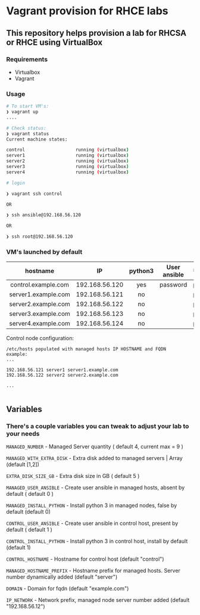 # Vagrant provision for RHCE labs

## This repository helps provision a lab for RHCSA or RHCE using VirtualBox

### **Requirements**

* Virtualbox
* Vagrant

### **Usage**

```bash
# To start VM's:
❯ vagrant up
....

# Check status:
❯ vagrant status
Current machine states:

control                   running (virtualbox)
server1                   running (virtualbox)
server2                   running (virtualbox)
server3                   running (virtualbox)
server4                   running (virtualbox)

# login

❯ vagrant ssh control

OR

❯ ssh ansible@192.168.56.120

OR 

❯ ssh root@192.168.56.120

```



### **VM's launched by default**

|       hostname      	|       IP       	| python3 	| User ansible 	| User root 	| Extra disk 	|
|:-------------------:	|:--------------:	|:-------:	|:------------:	|:---------:	|:----------:	|
| control.example.com 	| 192.168.56.120 	|   yes   	|   password   	|  password 	|     DVD    	|
| server1.example.com 	| 192.168.56.121 	|    no   	|              	|  password 	|     5G     	|
| server2.example.com 	| 192.168.56.122 	|    no   	|              	|  password 	|     5G     	|
| server3.example.com 	| 192.168.56.123 	|    no   	|              	|  password 	|     no     	|
| server4.example.com 	| 192.168.56.124 	|    no   	|              	|  password 	|     no     	|


Control node configuration:
```properties
/etc/hosts populated with managed hosts IP HOSTNAME and FQDN
example: 
...
 
192.168.56.121 server1 server1.example.com
192.168.56.122 server2 server2.example.com

...


```

## **Variables**

### There's a couple variables you can tweak to adjust your lab to your needs


`MANAGED_NUMBER` - Managed Server quantity ( default 4, current max = 9 ) 

`MANAGED_WITH_EXTRA_DISK` -  Extra disk added to managed servers | Array (default [1,2])

`EXTRA_DISK_SIZE_GB` - Extra disk size in GB ( default 5 )

`MANAGED_USER_ANSIBLE` - Create user ansible in managed hosts, absent by default ( default 0 )

`MANAGED_INSTALL_PYTHON` - Install python 3 in managed nodes, false by default (default 0)

`CONTROL_USER_ANSIBLE` - Create user ansible in control host, present by default ( default 1 )

`CONTROL_INSTALL_PYTHON` - Install python 3 in control host, install by default (default 1)


`CONTROL_HOSTNAME` - Hostname for control host (default "control")

`MANAGED_HOSTNAME_PREFIX` - Hostname prefix for managed hosts. Server number dynamically added (default "server")

`DOMAIN` -  Domain for fqdn (default "example.com")

`IP_NETWORK` - Network prefix, managed node server number added (default "192.168.56.12")



